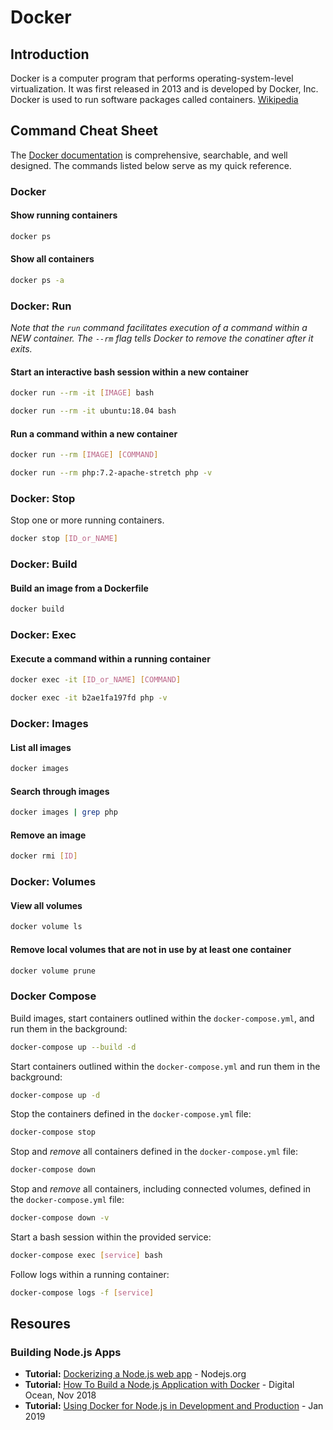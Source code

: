 # Docker

## Introduction

Docker is a computer program that performs operating-system-level virtualization. It was first released in 2013 and is developed by Docker, Inc. Docker is used to run software packages called containers. [Wikipedia](https://en.wikipedia.org/wiki/Docker_(software))

## Command Cheat Sheet

The [Docker documentation](https://docs.docker.com/engine/reference/commandline/docker/) is comprehensive, searchable, and well designed. The commands listed below serve as my quick reference.

### Docker

#### Show running containers

```bash
docker ps
```

#### Show all containers

```bash
docker ps -a
```

### Docker: Run

*Note that the `run` command facilitates execution of a command within a NEW container. The `--rm` flag tells Docker to remove the conatiner after it exits.*

#### Start an interactive bash session within a new container

```bash
docker run --rm -it [IMAGE] bash
```

```bash
docker run --rm -it ubuntu:18.04 bash
```

#### Run a command within a new container

```bash
docker run --rm [IMAGE] [COMMAND]
```

```bash
docker run --rm php:7.2-apache-stretch php -v
```

### Docker: Stop

Stop one or more running containers.

```bash
docker stop [ID_or_NAME]
```

### Docker: Build

#### Build an image from a Dockerfile

```bash
docker build
```

### Docker: Exec

#### Execute a command within a running container

```bash
docker exec -it [ID_or_NAME] [COMMAND]
```

```bash
docker exec -it b2ae1fa197fd php -v
```

### Docker: Images

#### List all images

```bash
docker images
```

#### Search through images

```bash
docker images | grep php
```

#### Remove an image

```bash
docker rmi [ID]
```

### Docker: Volumes

#### View all volumes

```bash
docker volume ls
```

#### Remove local volumes that are not in use by at least one container

```bash
docker volume prune
```

### Docker Compose

Build images, start containers outlined within the `docker-compose.yml`, and run them in the background:

```bash
docker-compose up --build -d
```

Start containers outlined within the `docker-compose.yml` and run them in the background:

```bash
docker-compose up -d
```

Stop the containers defined in the `docker-compose.yml` file:

```bash
docker-compose stop
```

Stop and *remove* all containers defined in the `docker-compose.yml` file:

```bash
docker-compose down
```

Stop and *remove* all containers, including connected volumes, defined in the `docker-compose.yml` file:

```bash
docker-compose down -v
```

Start a bash session within the provided service:

```bash
docker-compose exec [service] bash
```

Follow logs within a running container:

```bash
docker-compose logs -f [service]
```

## Resoures

### Building Node.js Apps

* **Tutorial:** [Dockerizing a Node.js web app](https://nodejs.org/de/docs/guides/nodejs-docker-webapp/) - Nodejs.org
* **Tutorial:** [How To Build a Node.js Application with Docker](https://www.digitalocean.com/community/tutorials/how-to-build-a-node-js-application-with-docker) - Digital Ocean, Nov 2018
* **Tutorial:** [Using Docker for Node.js in Development and Production](https://dev.to/alex_barashkov/using-docker-for-nodejs-in-development-and-production-3cgp) - Jan 2019